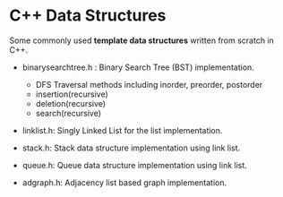 C++ Data Structures
=====================

Some commonly used **template data structures** written from scratch in C++.

* binarysearchtree.h : Binary Search Tree (BST) implementation.
	* DFS Traversal methods including inorder, preorder, postorder
	* insertion(recursive)
	* deletion(recursive)
	* search(recursive)

* linklist.h: Singly Linked List for the list implementation.

* stack.h: Stack data structure implementation using link list.

* queue.h: Queue data structure implementation using link list.

* adgraph.h: Adjacency list based graph implementation.  
